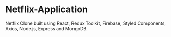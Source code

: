 # Netflix-Application
Netflix Clone built using React, Redux Toolkit, Firebase, Styled Components, Axios, Node.js, Express and MongoDB.
